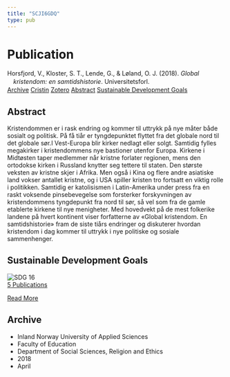 ```yaml
---
title: "SCJI6GDQ"
type: pub
---
```

<h1>Publication</h1>
<article id="csl-bib-container-SCJI6GDQ" class="csl-bib-container">
  <div class="csl-bib-body" style="line-height: 1.35; padding-left: 1em; text-indent:-1em;">
  <div class="csl-entry">Horsfjord, V., Kloster, S. T., Lende, G., &amp; L&#xF8;land, O. J. (2018). <i>Global kristendom: en samtidshistorie</i>. Universitetsforl.</div>
</div>
  <div class="csl-bib-buttons">
    <a href="#taxonomy-article-SCJI6GDQ" class="csl-bib-button">Archive</a>
    <a href="https://app.cristin.no/results/show.jsf?id=1582614" alt="Cristin URL" class="csl-bib-button">Cristin</a>
    <a href="http://zotero.org/groups/5402882/items/SCJI6GDQ" alt="Zotero URL" class="csl-bib-button">Zotero</a>
    <a href="#abstract-article-SCJI6GDQ" class="csl-bib-button">Abstract</a>
    <a href="#sdg-article-SCJI6GDQ" class="csl-bib-button">Sustainable Development Goals</a>
  </div>
  <div id="csl-bib-meta-container-SCJI6GDQ"></div>
</article>
<div id="csl-bib-meta-SCJI6GDQ" class="csl-bib-meta">
  <article id="abstract-article-SCJI6GDQ" class="abstract-article">
    <h1>Abstract</h1>
    Kristendommen er i rask endring og kommer til uttrykk på nye måter både sosialt og politisk. På få tiår er tyngdepunktet flyttet fra det globale nord til det globale sør.I Vest-Europa blir kirker nedlagt eller solgt. Samtidig fylles megakirker i kristendommens nye bastioner utenfor Europa. Kirkene i Midtøsten taper medlemmer når kristne forlater regionen, mens den ortodokse kirken i Russland knytter seg tettere til staten. Den største veksten av kristne skjer i Afrika. Men også i Kina og flere andre asiatiske land vokser antallet kristne, og i USA spiller kristen tro fortsatt en viktig rolle i politikken. Samtidig er katolisismen i Latin-Amerika under press fra en raskt voksende pinsebevegelse som forsterker forskyvningen av kristendommens tyngdepunkt fra nord til sør, så vel som fra de gamle etablerte kirkene til nye menigheter. Med hovedvekt på de mest folkerike landene på hvert kontinent viser forfatterne av «Global kristendom. En samtidshistorie» fram de siste tiårs endringer og diskuterer hvordan kristendom i dag kommer til uttrykk i nye politiske og sosiale sammenhenger.
  </article>
  <article id="sdg-article-SCJI6GDQ" class="sdg-article">
    <h1>Sustainable Development Goals</h1>
    <div class="sdg-container"><div id="sdg16" class="sdg"> <img src="{{< params subfolder >}}images/sdg/sdg16_en.png" class="image" alt="SDG 16"> <div class="sdg-overlay"> <a href="{{< params subfolder >}}en/archive/?sdg=16#archive" class="sdg-publication-count"><span>5</span> Publications</a> <p><a href="https://sdgs.un.org/goals/goal16" class="sdg-read-more">Read More</a></p> </div> </div></div>
  </article>
  <article id="taxonomy-article-SCJI6GDQ" class="taxonomy-article">
    <h1>Archive</h1>
    <ul>
      <li>Inland Norway University of Applied Sciences</li>
      <li>Faculty of Education</li>
      <li>Department of Social Sciences, Religion and Ethics</li>
      <li>2018</li>
      <li>April</li>
    </ul>
  </article>
</div>
